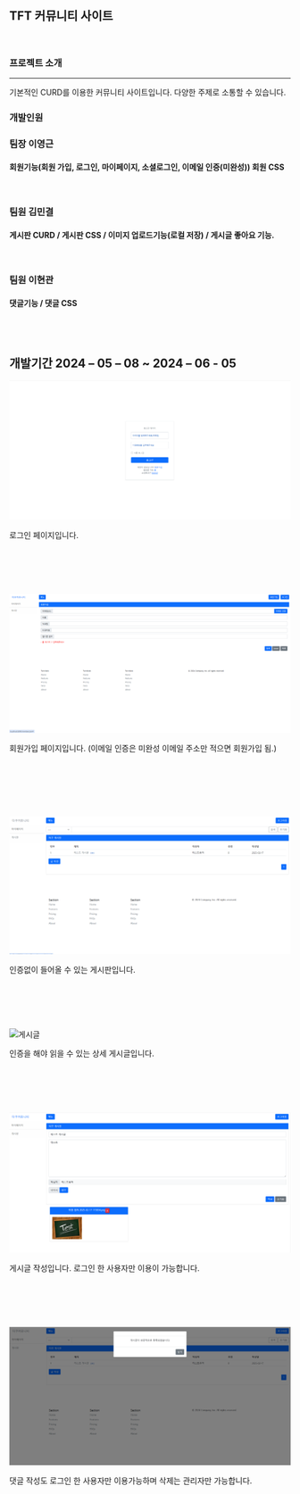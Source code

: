 ## TFT 커뮤니티 사이트

<br>

### 프로젝트 소개
---
기본적인 CURD를 이용한 커뮤니티 사이트입니다.
다양한 주제로 소통할 수 있습니다.


### 개발인원
### 팀장 이영근
#### 회원기능(회원 가입, 로그인, 마이페이지, 소셜로그인, 이메일 인증(미완성)) 회원 CSS

<br>

### 팀원 김민결 
#### 게시판 CURD / 게시판 CSS  /  이미지 업로드기능(로컬 저장) / 게시글 좋아요 기능.

<br>

### 팀원 이현관
#### 댓글기능  / 댓글 CSS


<br>
<br>

## 개발기간 2024 – 05 – 08 ~ 2024 – 06 - 05


![로그인](https://github.com/LeeYoungGeun/TFT/blob/main/login.png)

로그인 페이지입니다.

<br>
<br>
<br>
<br>


![회원가입](https://github.com/LeeYoungGeun/TFT/blob/main/signin.png)

회원가입 페이지입니다. (이메일 인증은 미완성 이메일 주소만 적으면 회원가입 됨.)


<br>
<br>
<br>
<br>
<br>

![게시판](https://github.com/LeeYoungGeun/TFT/blob/main/read.png)

인증없이 들어올 수 있는 게시판입니다.

<br>
<br>
<br>
<br>

![게시글](https://github.com/LeeYoungGeun/TFT/blob/main/read2.png)

인증을 해야 읽을 수 있는 상세 게시글입니다.

<br>
<br>
<br>
<br>

![게시글작성](https://github.com/LeeYoungGeun/TFT/blob/main/create.png)

게시글 작성입니다. 로그인 한 사용자만 이용이 가능합니다.

<br>
<br>
<br>
<br>

![댓글작성](https://github.com/LeeYoungGeun/TFT/blob/main/create2.png)

댓글 작성도 로그인 한 사용자만 이용가능하며 삭제는 관리자만 가능합니다.




<br>
<br>
<br>
<br>







